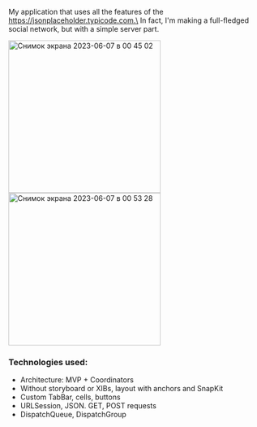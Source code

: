 
My application that uses all the features of the https://jsonplaceholder.typicode.com.\ 
In fact, I'm making a full-fledged social network, but with a simple server part.


<img width="300" alt="Снимок экрана 2023-06-07 в 00 45 02" src="https://github.com/VladEnbaev/RomansTalks/assets/116029905/bd2bad7b-65d4-4db7-9ea4-f7983a41b12c">

<img width="300" alt="Снимок экрана 2023-06-07 в 00 53 28" src="https://github.com/VladEnbaev/RomansTalks/assets/116029905/156d3506-66eb-4bb3-b783-1c56871353a0">


### Technologies used:
* Architecture: MVP + Coordinators
* Without storyboard or XIBs, layout with anchors and SnapKit
* Custom TabBar, cells, buttons
* URLSession, JSON. GET, POST requests
* DispatchQueue, DispatchGroup


